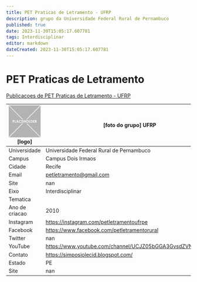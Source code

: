 ```yaml
---
title: PET Praticas de Letramento - UFRP
description: grupo da Universidade Federal Rural de Pernambuco
published: true
date: 2023-11-30T15:05:17.607781
tags: Interdisciplinar
editor: markdown
dateCreated: 2023-11-30T15:05:17.607781
---
```


# PET Praticas de Letramento

[Publicacoes de PET Praticas de Letramento - UFRP](/atividade/246PETPraticasdeLetramentoUFRP/feed)

| ![placeholder.png](/placeholder.png) [logo] | [foto do grupo] UFRP         |
| ------------------------------------------- | ------------------------------------------------- |
| Universidade                                | Universidade Federal Rural de Pernambuco      |
| Campus                                      | Campus Dois Irmaos            |
| Cidade                                      | Recife             |
| Email                                       | petletramento@gmail.com             |
| Site                                        | nan              |
| Eixo                                        | Interdisciplinar              |
| Tematica                                    |           |
| Ano de criacao                              | 2010        |
| Instagram                                   | https://instagram.com/petletramentoufrpe         |
| Facebook                                    | https://www.facebook.com/petletramentorural          |
| Twitter                                     | nan           |
| YouTube                                     | https://www.youtube.com/channel/UCJZ05bGGA3GvsdZVN13G7wg           |
| Contato                                     | https://simposiolecid.blogspot.com/         |
| Estado                                      |  PE            |
| Site                                        | nan |
